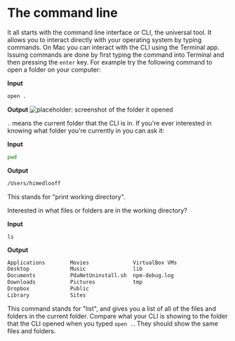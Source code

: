 The command line
================

It all starts with the command line interface or CLI, the universal tool. It allows you to interact directly with your operating system by typing commands. On Mac you can interact with the CLI using the Terminal app. Issuing commands are done by first typing the command into Terminal and then pressing the `enter` key. For example try the following command to open a folder on your computer:

**Input**
```bash
open .
```

**Output**
![placeholder: screenshot of the folder it opened]()

`.` means the current folder that the CLI is in. If you're ever interested in knowing what folder you're currently in you can ask it:

**Input**
```bash
pwd
```

**Output**
```bash
/Users/himedlooff
```

This stands for "print working directory".

Interested in what files or folders are in the working directory?

**Input**
```
ls
```

**Output**
```bash
Applications		Movies			    VirtualBox VMs
Desktop			    Music			    lib
Documents		    PdaNetUninstall.sh	npm-debug.log
Downloads		    Pictures		    tmp
Dropbox			    Public
Library			    Sites
```

This command stands for "list", and gives you a list of all of the files and folders in the current folder. Compare what your CLI is showing to the folder that the CLI opened when you typed `open .`. They should show the same files and folders.
